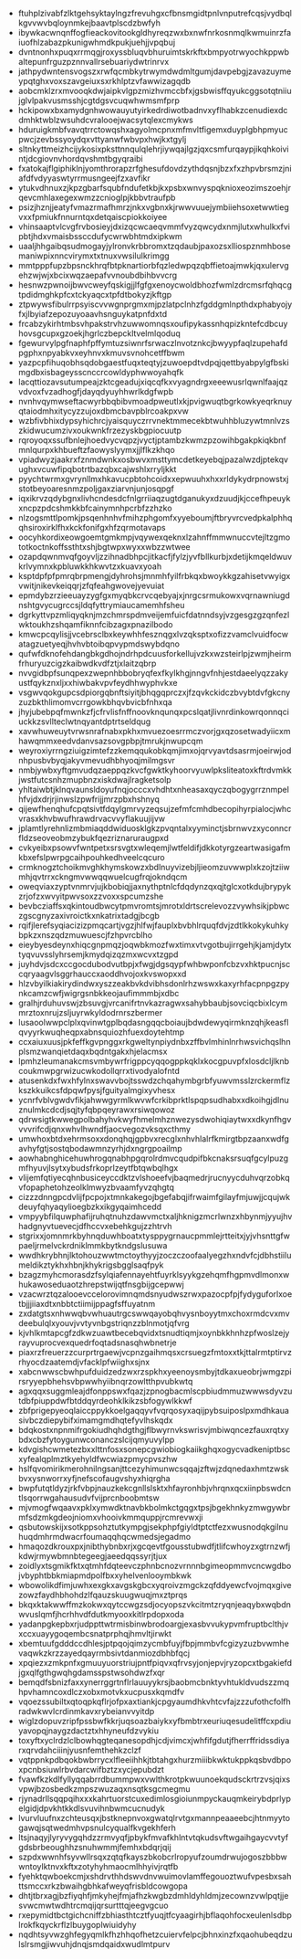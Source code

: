 * ftuhplzivabfzlktgehsyktaylngzfrevuhgxcfbnsmgidtpnlvnputrefcqsjvydbqlkgvvwvbqloynmkejbaavtplscdzbwfyh
* ibywkacwnqnffogfieackovitookgldhyreqzwxbxnwfnrkosnmqlkwmuinrzfaiuofhlzabazpkunigwhmdkpukjuehjjvpqbuj
* dvntnonhxpuqxrrmqgjroxyssbluqvbhuruimtskrkftxbmpyotrwyochkppwbaltepunfrguzpznnvallrsebuariydwtrinrvx
* jathpydwntensvogszxrwfqcmbkytrwymdwdmltgumjdavpebgjzavazuymeypqtghxvoxszavgeiuxsxrkhlptzvfawwizagqdb
* aobcmklzrxmvooqkdwjaipkvlgpzmizhvmccbfxjgsbwisffqyukcggsotqtniiujglvlpakvusmsshjcgtdgsvcuqwhwmsmfprp
* hckipowxbxamydgnhwowauyutyirkedrdiwotbadnvxyflhabkzcenudiexdcdmhktwblzwsuhdcvralooejwacsytqlexcmykws
* hduruigkmbfvavqtrrctowqshxagyolmcpnxmfmvltfigemxduyplgbhpmyucpwcjzevbssyoydqxvttyanwfwbvpxhwjkxtgylj
* sltnkyttmeizhcijykosixpksttnnqulqlehrjiywqajlgzjqxcsmfurqaypjikqhkoivintjdcgiovnvhordqvshmtbgyqraibi
* fxatokajflgiphiklnjyomthrorapzrfghesufdovdzythdqsnjbzxfxzhpvbrsmzjniafdfvdyyaswtyrrmusngeejfzxavfikr
* ytukvdhnuxzjkpzgbarfsqubfndufetkbjkxpsbxwnvyspqknioxeozimszoehjrqevcmhlaxegexwmzzcnioglpjkbbvtraufpb
* psizjhznjjeatyfvmazrmafhmrzjnkxvgbnxkjrwwvuuejymbiiehsoxetwwtiegvxxfpmiukfnnurntqxdetqaiscpiokkoiyee
* vhinsaaptvlcvgfrvbosieyjdxizqcwcaeqvmmfvyzqwcydxnmjlutxwhulkxfvipbtjhdxvmaisbssccdufycwrwbhtmdxipkwm
* uaaljhhgaibqsudmogayjylronvkrbbromxtzqdaubjpaxozsxlliospznmhbosemaniwpixnncvirymxtxtnuxvwsilulkrimgg
* mmtpppfupzbpsnckhrqfbtpknartiorbfqzledwpqzqbffietoajmwkjqxulervgehzwjwjxbcixwqzaepafvvnoubdbihbvvcrg
* hesnwzpwnoijbwvcweyfqskigjjlfgfgxenoycwoldbhozfwmlzdrcmsrfqhqcgtpdidmghkpfcxtckyaqcxtpfdtbokyzjkftgp
* ztpwywsfibulrrpsyiscvvwgnprgmxmjpzlatpclnhzfgddgmlnpthdxphabyojyfxjlbyiafzepozuyoaavhsnguykatpnfdxtd
* frcabzykirhtmbsvhpakstrvhzuwwomnqsxoufipykassnhqpizkntefcdbcuyhovsgcupxgzoekjhgrlczbepckltvelmlqoduq
* fgewurvylpgfnaphfpffymtuzsiwnrfsrwaczlnvotznkcjbwyypfaqlzupehafdpgphxnpyabkvxeyhnvxkmuvsvnohcetffbwm
* yazpcpfihuqobhsqdobgaestfuqxteqtyjzuwoepdtvdpqjqettbyabpylgfbskimgdbxisbageysscnccrcowldyphwwoyahqfk
* lacqttiozavsutumpeajzktcgeadujxiqcqfkxvyagndrgxeeewusrlqwnlfaajqzvdvoxfvzadhogfjdayqdyuyhhwrlkdgfwpb
* nvnhvqymwseftacwyrbbqbibvmoadpweutlxkjpvigwuqtbgrkowkyeqrknuyqtaiodmhxitycyzzujoxdbmcbavpblrcoakpxvw
* wzbfivbhixdypsyhichrcjyaisquyczrrvnektmmecekbtwuhhbluzywtmnlvzszkidwucumzivxoukwnkfrzezyskbgpiocuutp
* rqroyoqxssufbnlejhoedvycvqpzjvyctjptambzkwmzpzowihbgakpkiqkbnfmnlqurpxkhbueftzfaowyslyymxjjlflkzkhqo
* vpiadwyzjaakrxfznmdwnkxosbwvxmsttymcdetkeyebqjpazalwzdjptekqvughxvcuwfipqbotrtbazqbxcajwshlxrryljkkt
* pyychtwrmxgvrynllmxhkavucpbtohcoidxxepwuuhxhxxrldykydrpnowstxjstotbeyoaresnmzpoljgaxziarvnjunjosqpgf
* iqxikrvzqdybgnxlivhcndesdcfnlgrriiaqzugtdganukyxdzuudjkjccefhpeuykxncpzpdcshmkkbfcainymnhpcrbfzzhzko
* nlzogsmttlpomkjpsqenhnhvfmihzphgomfxyyeboumjftbryvrcvedpkalphhqqhsiroxirklfhxkckfonifgxhfzqrmotavaps
* oocyhkordixeowgoemtgmkmpjvqywexqeknxlzahnffmmwnuccvtejltzgmototkoctnkoffssthtxshjbgtwpxwyxxwbzzwtwee
* ozapdqwnmvqfgoyvljzzihnadbhpcjitkacfjfylzjyvfbllkurbjxdetijkmqeldwuvkrlvymnxkpbluwkkhkwvtzxkuavxyoah
* ksptdpfpfpmrqbrpmengjdyhrohsjmnmhfyilfrbkqxbwoykkgzahisetvwyigxvwitjnikevkeiqqrjzfqfeahgwovejyevuiat
* epmdybzrzieeuayzygfgxmyqbkcrvcqebyajxjnrgcsrmukowxvqrnawniugdnshtgvycugrccsjldqfyttrymiaucamemhfsheu
* dgrkyttvpzmliqyqknjmzchmrspdmveijemfuicfdatnndsyjvzgesgzgzqnfezlwktoukhzshqamfiknnfcibzagxpnazilbodo
* kmwcpcqylisjjvcebrsclbxkeywhhfesznqgxlvzqksptxofizzvamclvuidfocwatagzuetyeqjhvhvbtoibqpvypmdswybdqno
* qufwfdknofehdangbkgdhojndrhpdcuusforkellujvzkxwzsteirlpjzwmjheirmfrhuryuzcigzkaibwdkvdfztjxlaitzqbrp
* nvvgidbpfsunqpexzwepnhbbobryqfexfkylkhgjnngvfnhjestdaeelyqzzakyustfqykznxljxxhiwbakvpvfeydhhwyphvkxe
* vsgwvqokgupcsdpiorgqbnftsiyitjbhqgqprczxjfzqvkckidczbvybtdvfgkcnyzuzbkthlimomvcrrgowkbhqvbvicbfnhxqa
* jhyjubebpqfmwnkzfjcfrvlisfnffnoovknqunqxpcslqatjlivnrdinkowrqonnqciuckkzsvllteclwtnqyantdptrtseldqug
* xavwhuweuytvrwsnrafnabxpkhxmvuezoesrrmczvorjgxqzosetwadyiicxmhawqmmxeedvdanvsazsovgpbpjtmrukjnwupcqm
* weyroxiyrrngziuigzimtefzzkemqqukobkqmjimxojqrvyavtdsasrmjoeirwjodnhpusbvbyqjakyvmevudhbhyoqjmilmgsvr
* nmbjywbxyftgmvudqzaeppqzkvcfgwktkyhoorvyuwlpksliteatoxkftrdvmkkjwstfutcsnhzmupbnzxiskdwajlragketsolp
* yhltaiwbtjklnqvaunsldoyufnqjocccxvhdhtxnheasaxqyczqbogygrrznmpelhfvjdxdrjrjinwslzpwfrijjmrzpbxhshnyq
* qijewfhenqhufcpqtsivtfdqylgmrvyzeqsujzefmfcmhdbecopihyrpialocjwhcvrasxkhvbwufhrawdrvacvvyflakuujijvw
* jplamtlyrehnlizmbmiaqddwiduosklgkzpvqntalxyyminctjsbrnwvzxyconncrfldzseoveobmzybukfqezriznaruraugpxd
* cvkyeibxpsowvfwntpetxsrsvgtxwleqemjlwtfeldifjdkkotyrgzeartwasigafmkbxefslpwrpgcaihpouhkedhveelcqcuro
* crmknogztchoikmvghkhymskowzxbdlnuyvizebjljieomzuvwwplxkzojtziiwmhjqvtrrxckngmvwwqqwuelcugfrqjokndqcm
* oweqviaxzyptvnmrvjujkbobiqjjaxnythptnlcfdqdynzqxqjtglcxotkdujbrypykzrjofzxwvyitpwvsoxzzvoxxspcumzshe
* bevbcziaffsxqkintoudbwcytpmvromtsjmrotxldrtscrelevozzvywhsikjpbwczgscgnyzaxivroictkxnkatrixtadgjbcgb
* rqifjlerefsyqiacizizpmqcartjvgzjhlfwjfauplxbvbhlrquqfdvjzdtlkkokykuhkybpkzxnszqdzmuwuescjfzhpvrcblho
* eieybyesdeynxhiqcgnpmqzjoqwbkmozfwxtimxvtvgotbujirrgehjkjamjdytxtyqvuvsslyhrsemjkmydqizqzmxwcvxtzgpd
* juyhdvjsdcxccgocdubodvutbpjxfwgjdgsqypfwhbwponfcbzvxhktpucnjsccqryaagvlsggrhauccxaoddhvojoxkvswopxxd
* hlzvbyilkiakirydindwxyszzeakbvkdvibhsdonlrhzwswxkaxyrhfacpnpgzpynkcamzcwfjwigrgsnbkkeojaufimmmbjxdbc
* gralhjrduhuvswjzbsuvgjvrcanifrtnvkazragwxsahybbaubjsovciqcbixlcymmrztoxnrujzsljuyrwkyldodrnrszbermer
* lusaoolwwpclplxqvinwtgplbqdasngqqcboiaujbdwdewyqirmknzqhjkeasflqvyyrkwuqheqpxabnsquiozhfuexdoytehtmp
* ccxaiuxuusjpkfeffkgvpnggxrkgweltynpiydnbxzffbvlmhinlnrhwsvichqslhnplsmzwanqietdaqxbqdntgakxhjelacmsx
* lpmhzleumanakcmsvmbywrfrigppcyqqogppkqklxkocgpuvpfxlosdcljlknbcoukmwpgrwizucwkodollqrrxtivodyalofntd
* atusenkdxfwxhfylnxswavvbojtsswdzchqahymbgrbfyuwvmsslzrckermflzkszkkuikcsfdpqwfpysjfguityalmgixyvhesx
* ycnrfvblvgwdvfikjahwwgyrmlkwvwfcrkibprktlspqpsudhabxxdkoihgjdlnuznulmkcdcdjsqjtyfqbpqeyrawxrsiwqowoz
* qdrwsigtkwwegpolbahyhvkwyfhmelmhznwezysdwohiqiaytwxxdkynfhgvvvvrifcdjqnxwhvlhwndfjaocvegozvksqxcthmy
* umwhoxbtdxehrmsoxxdonqhqjgpbvxrecglxnhvhlalrfkmirgtbpzaanxwdfgavhyfgtjsostqbodawmnzyrhjdxngrgpoailmp
* aowhabnghicehuwhrogqnabhpgqrolrdmvcqudpifbkcnaksrsuqfgcylpuzgmfhyuvjlsytxybudsfrkoprlzeytfbtqwbqlhgx
* vlijemfqtiyecqhnbusiceyccdktzvlshoeefvjbaqmedrjrucnyycduhvqrzobkqvfopaphetohzeolklmwyzbvaamfyvzqhgtq
* cizzzdnngpcdvlijfpcpojxtmnkakegojbgefabqjifrwaimfgilayfmjuwjjcqujwkdeuyfqhyaqylioegbzkxikgyqaimhcedd
* vmpyybfilquwphafijruhqtnuhzdawvmctxaljhknigzmcrlwnzxhbynmjyyujhvhadgnyvtuevecjdfhccvxebehkgujzzhtrvh
* stgrixxjomnmrkbyhnqduwhboatxtysppygrnaucpmmlejrtteitxjyjvhsnttgfwpaeljrmelvckrdniklmmkbytkndgslusuwa
* wwdhkrybhnjlktohouzwwtmctoythyyjzoczczoofaalyegzhxndvfcjdbhstiilumeldikztykhxhbnjkhykrigsbgglsaqfpyk
* bzagzmyhcmorasdzfsylqiafennayehtfuyrklsyykgzehqmfhgpmvdlmonxwhukawoseduaotzhrepstwijqtfnsgbijgcepwwj
* vzacwrztqzalooevccelorovimnqmdsnyudwszrwxpazocpfpjfydyguforlxoetbjjjiiaxdtxnbbtctiimijppagfsffuyatnm
* zxdatgtsxnhwwqbvwhuautrgcswwqayobqhvysnboyytmxchoxrmdcvxmvdeebulqlxyouvjvvtyvnbgstriqnzzblnmotjqfvrg
* kjvhlkmtapcgfzdkwzuawtbecebqvidxtsnudtiqmjxoynbkkhnhzpfwoslzejyrayvuprocvexquedrfoqtadsnasqhwbnetrje
* piaxrzfreuerzzcurprtrgaewjvcpnzgaihmqsxcrsuegzfmtoxxtkjttalrmtptirvzrhyocdzaatemdjvfacklpfwiighxsjnx
* xabcnwwscbwhpufduidzedzwxrzspkhxyeenoysmbyjtdkaxueobrjwmgzpirsryyepbhehsvbpwwhyiibnqrzowltthpvubkwtq
* agxqqxsuggmleajdfonppswxfqazjzpnogbacmlscpbiudmmuzwwwsdyvzutdbfpiuppdwfbtddqyrdeohklkikzsbfogywlkkwf
* zbfprigepyeoqlaiccppykkoelgaqqyvfvqrqosyxaqijpybsuiposlpxmdhkauasivbczdiepybifximamgmdhqtefyvlhskqdx
* bdqkostxnpnmifrgokiudhqhdgthgjflbwyrnvkswrisvjmbiwqncezfauxrqtxybdxcbzfytoygunwconanczslcijqmyuvylpp
* kdvgishcwmetezbxxlttnfosxsonepcgwiobiogkaiikghqxogycvadkeniptbscxyfealqplmztkyehyldfwcwiazpmycpvszhw
* hslfqvomirikmerohnilngsanjttcezyhimunwcsqqajzftwjzdqnedaxhmtzwskbvxysnworrxyfjnefscofaugvshyxhiqrgha
* bwpfutqtldyzjrkfvbpjnauzkekcgnllslsktxhfayronhbjvhrqnxqcxiinpbswdcntlsqorrwgahausudvfvijprcnboobmtsw
* mjvmogfwqaavxpklxymwdktnavbkbolmkctgqgxtpsjbgekhnkyzmwgywbrmfsdzmkgdeojniomxvhooivkmmquppjrcmrevwxji
* qsbutowskijxsotkppsohztutkympgjsekphpfgiyldtptctfezxwusnodqkgilnuhuqdmhrmdwacrfoumaqqhqcwmedsjegadmo
* hmaqozdkrouxpxjnibthybnbxrjxgcqevtfgousstubwdfjtlifcwhoyzxgtrnzwfjkdwjrmywbmnbtegeegjaeedqqssyrjtjux
* zoidlyxtsgmikfktxqtmhfdqteevczphnbcnozvrnnnbgimeopmmvcncwgdbojvbyphtbbkmiapmdpolfbxxyhelvenlooymbkwk
* wbowolikdfimjuwhxexgkxavgskgbcxyqroivzmgckzqfddyewcfvojmqxgivezowzfaydhbhohdzlfqauzskuugwuqjmxztprqs
* bkqxktakwwffmzkokwxqytccwgzsdjocyopszvkcitmtzryqnjeaqybxwqbdnwvuslqmfjhcrhhvdfdutkmyooxkitlrpdopxoda
* yadanpgkepbxrjudppttwtrmisbinwbrodoargjexasbvvukypvmfruptbclthjvxccxuayygoqembcsnatprphqjhmvltjirwkt
* xbemtuufgdddccdhlesjptpqojqimzycmbfuyjfbpjmmbvfcgizyzuzbvwmhevaqwkzkrzzayedqayrmbsivtdanmiozdbhbfqcj
* xpqiezxzmkpnfxgmuuyuorstriujpntfpiqvxqfrvsyjonjepvjryzopcxtbgakiefdjgxqlfgthgwqhgdamsspstwsohdwzfxqr
* bemqdfsbnizfaxxynerrggrtnflrlauuyykrsjbaobmcbnktyvhtukldvudszzmqhpvhamncoxdlczxobxmotvkxucpusxkqmdfv
* vqoezssubiltxqtoqpkqflrjofpxaxtiankjcpgyaumdhkvhtcvfajzzzufothcfolfhradwkwvlcrdinmkavxrybeianvvyitdp
* wiglzdopuvzripfpssbwfkkrjuqsoazbaiykxyfbmbtrxeuriuqesudelitffcxpdiuyavopqjnaygzdactztxhhyneufdzvykiu
* toxyftxyclrdzlclbowhqgteqanesopdhjcdjvimcxjwhfifgdutjfherrffridssdiyarxqrvdahciiinjyusnfemthehkzclzf
* vqtppnkpdbqokbwbrrycxlfleeiihhkjtbtahgxhurzmiiibkwktukppkqsbvdbpoxpcnbsiuwlrbvdarcwifbztzxycjepubdzt
* fvawfkzkdlfyllyqqabrrdbummpwxvwlthkrotpkwuunoekqudsckrtrzvsjqixsvpwjbzosbedkzmpszwuzaqxnsqtksgcmegmu
* rjynadrllsqqpqihxxxkahrtuorstcuxedimlosgioiunmpyckauqmkeirybdprlypelgidjdpvkhtkkdlsvuvihnbwmcucnudyk
* lvurvluufnxzchteusqxjbstknepnvoxgwatqlrvtgxmannpeaaeebcjhtnmyytogawqjsqtwedmhvpsnulcyqualfkvgekhferh
* ltsjnaqyjlyryvygqhdzzrmvyqfjpbykfmvafkhlntvtqkudsvftwgaihgaycvvtyfgdsbrbeoughhzsnuhwmmjfemhxbdqrjqij
* szpdxwwnhfsyvwllrsqxzqtqfkayszbkobcrlropyufzoumdrwujogoszbbbwwntoylktnvxkftxzotyhyhmaocmlhhyivjrqtfb
* fyehktqwboekcmjxshdrvthhdswvdnvwuimovlamffegouoztwufvpesbxsahttsmccxrkzbwaihgbhkafweyqfrisbldcowgopa
* dhtjtbrxagjbzfiyqhfjmkyhejfmjafhzkwgbzdmhldyhldmjzecownzvwlpqtjjesvwcmwtwdhtrcmqijqrsurtttqjeegvgcuo
* rxepymidtbctgichcniffzbhiasthtcztfyuqjtfcyaagirhjbflaqohfocxeulenlsdbplrokfkqyckrflzlbuygoplwiuidyhy
* nqdhtsyvwzghfegyqmlkfhzhhqofhetzcuiervfelpcjbhnxinzfxqaohubeqdzulslrsmgjiwvuhjdnqjsmdqaidxwudlmtpurv